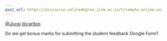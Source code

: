 ```yaml
---
post_url: https://discourse.onlinedegree.iitm.ac.in/t/remote-online-exam-tds-jan-2025/168832/115
---
```

[@Jivraj](/u/jivraj) [@carlton](/u/carlton)

Do we get bonus marks for submitting the student feedback Google Form?